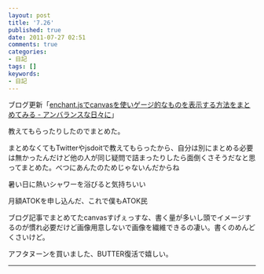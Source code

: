 ```yaml
---
layout: post
title: '7.26'
published: true
date: 2011-07-27 02:51
comments: true
categories:
- 日記
tags: []
keywords:
- 日記
---
```

ブログ更新「[enchant.jsでcanvasを使いゲージ的なものを表示する方法をまとめてみる - アンバランスな日々に](http://d.hatena.ne.jp/soramugi/20110726/1311697071 "enchant.jsでcanvasを使いゲージ的なものを表示する方法をまとめてみる - アンバランスな日々に")」

教えてもらったりしたのでまとめた。

まとめなくてもTwitterやjsdoitで教えてもらったから、自分は別にまとめる必要は無かったんだけど他の人が同じ疑問で詰まったりしたら面倒くさそうだなと思ってまとめた。べつにあんたのためじゃないんだからね

暑い日に熱いシャワーを浴びると気持ちいい

月額ATOKを申し込んだ、これで僕もATOK民

ブログ記事でまとめてたcanvasすげぇっすな、書く量が多いし頭でイメージするのが慣れ必要だけど画像用意しないで画像を繊維できるの凄い。書くのめんどくさいけど。

アフタヌーンを買いました、BUTTER復活で嬉しい。

---

